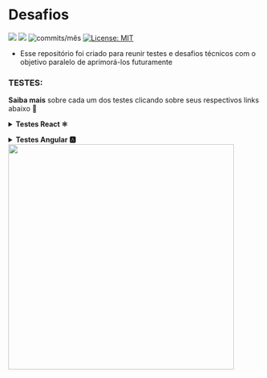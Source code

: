 
# Desafios

<img src="https://img.shields.io/github/languages/count/dev-araujo/desafios?style=flat-square"/> <img src="https://img.shields.io/github/last-commit/dev-araujo/desafios?style=flat-square"/> <img alt="commits/mês" src="https://img.shields.io/github/commit-activity/m/dev-araujo/desafios?style=flat-square"/> [![License: MIT](https://img.shields.io/badge/License-MIT-yellow.svg)](https://opensource.org/licenses/MIT)

- Esse repositório foi criado para reunir testes e desafios técnicos com o objetivo paralelo de aprimorá-los futuramente


### TESTES:

**Saiba mais** sobre cada um dos testes clicando sobre seus respectivos links abaixo 🔽


**<details><summary>Testes React ⚛️</summary>**

- [**Ws-work**](https://github.com/dev-araujo/desafios/tree/main/React/ws-work)
- [**Brlogic**](https://github.com/dev-araujo/desafios/tree/main/React/brlogic)

</details>


**<details><summary>Testes Angular 🅰️ </summary>**
  
  - [**Rh Software**](https://github.com/dev-araujo/tarot)
  
  </details>



<img src="https://64.media.tumblr.com/24533324931cf4844c21bb45025f1a6d/9a1df04281350b47-b9/s500x750/8cf3c7b15a05b275734c8c11ad909eaebe761d77.gifv" width="450" />
